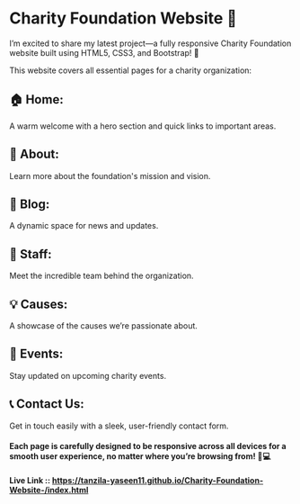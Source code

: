 # Charity Foundation Website 🌟
I’m excited to share my latest project—a fully responsive Charity Foundation website built using HTML5, CSS3, and Bootstrap! 🎉

This website covers all essential pages for a charity organization:

## 🏠 Home: 
A warm welcome with a hero section and quick links to important areas.
## 🙌 About: 
Learn more about the foundation's mission and vision.
## 📝 Blog: 
A dynamic space for news and updates.
## 👥 Staff: 
Meet the incredible team behind the organization.
## 💡 Causes:
A showcase of the causes we’re passionate about.
## 📅 Events: 
Stay updated on upcoming charity events.
## 📞 Contact Us: 
Get in touch easily with a sleek, user-friendly contact form.

#### Each page is carefully designed to be responsive across all devices for a smooth user experience, no matter where you’re browsing from! 📱💻
#### Live Link :: https://tanzila-yaseen11.github.io/Charity-Foundation-Website-/index.html

